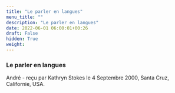 ```yaml
---
title: "Le parler en langues"
menu_title: ""
description: "Le parler en langues"
date: 2022-06-01 06:00:01+00:26
draft: False
hidden: True
weight:
---
```

### Le parler en langues

André - reçu par Kathryn Stokes le 4 Septembre 2000, Santa Cruz, Californie, USA.



